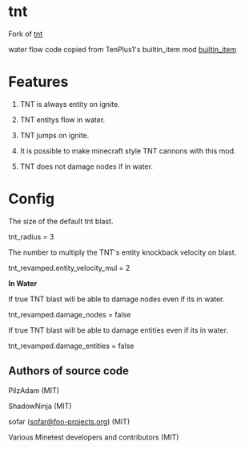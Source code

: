 # tnt
Fork of [tnt](https://github.com/minetest/minetest_game/tree/master/mods/tnt)

water flow code copied from TenPlus1's builtin_item mod [builtin_item](https://notabug.org/TenPlus1/builtin_item)

# Features 

1. TNT is always entity on ignite.

2. TNT entitys flow in water.

3. TNT jumps on ignite.

4. It is possible to make minecraft style TNT cannons with this mod.

5. TNT does not damage nodes if in water.

# Config

The size of the default tnt blast.

tnt_radius = 3

The number to multiply the TNT's entity knockback velocity on blast.

tnt_revamped.entity_velocity_mul = 2

**In Water**

If true TNT blast will be able to damage nodes even if its in water.

tnt_revamped.damage_nodes = false

If true TNT blast will be able to damage entities even if its in water.

tnt_revamped.damage_entities = false

Authors of source code
----------------------
PilzAdam (MIT)

ShadowNinja (MIT)

sofar (sofar@foo-projects.org) (MIT)

Various Minetest developers and contributors (MIT)
